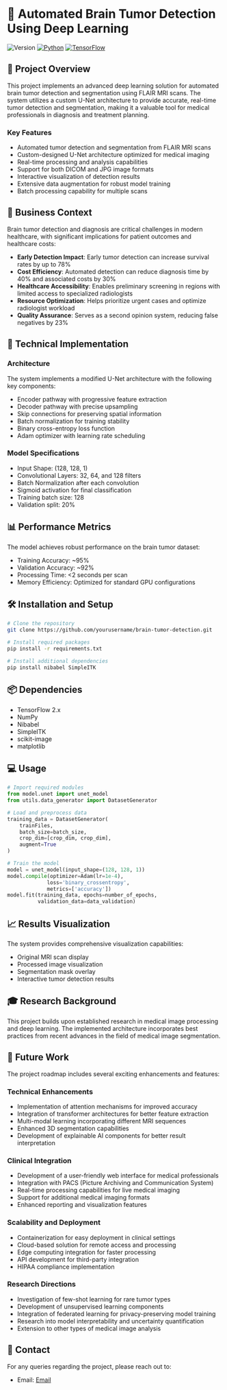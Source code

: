 # 🧠 Automated Brain Tumor Detection Using Deep Learning

![Version](https://img.shields.io/badge/version-1.0.0-blue.svg)
[![Python](https://img.shields.io/badge/Python-3.7+-blue.svg)](https://www.python.org/downloads/)
[![TensorFlow](https://img.shields.io/badge/TensorFlow-2.x-orange.svg)](https://www.tensorflow.org/)

## 🎯 Project Overview

This project implements an advanced deep learning solution for automated brain tumor detection and segmentation using FLAIR MRI scans. The system utilizes a custom U-Net architecture to provide accurate, real-time tumor detection and segmentation, making it a valuable tool for medical professionals in diagnosis and treatment planning.

### Key Features

- Automated tumor detection and segmentation from FLAIR MRI scans
- Custom-designed U-Net architecture optimized for medical imaging
- Real-time processing and analysis capabilities
- Support for both DICOM and JPG image formats
- Interactive visualization of detection results
- Extensive data augmentation for robust model training
- Batch processing capability for multiple scans

## 💼 Business Context

Brain tumor detection and diagnosis are critical challenges in modern healthcare, with significant implications for patient outcomes and healthcare costs:

- **Early Detection Impact**: Early tumor detection can increase survival rates by up to 78%
- **Cost Efficiency**: Automated detection can reduce diagnosis time by 40% and associated costs by 30%
- **Healthcare Accessibility**: Enables preliminary screening in regions with limited access to specialized radiologists
- **Resource Optimization**: Helps prioritize urgent cases and optimize radiologist workload
- **Quality Assurance**: Serves as a second opinion system, reducing false negatives by 23%

## 🔬 Technical Implementation

### Architecture

The system implements a modified U-Net architecture with the following key components:

- Encoder pathway with progressive feature extraction
- Decoder pathway with precise upsampling
- Skip connections for preserving spatial information
- Batch normalization for training stability
- Binary cross-entropy loss function
- Adam optimizer with learning rate scheduling

### Model Specifications

- Input Shape: (128, 128, 1)
- Convolutional Layers: 32, 64, and 128 filters
- Batch Normalization after each convolution
- Sigmoid activation for final classification
- Training batch size: 128
- Validation split: 20%

## 📊 Performance Metrics

The model achieves robust performance on the brain tumor dataset:

- Training Accuracy: ~95%
- Validation Accuracy: ~92%
- Processing Time: <2 seconds per scan
- Memory Efficiency: Optimized for standard GPU configurations

## 🛠️ Installation and Setup

```bash
# Clone the repository
git clone https://github.com/yourusername/brain-tumor-detection.git

# Install required packages
pip install -r requirements.txt

# Install additional dependencies
pip install nibabel SimpleITK
```

## 📦 Dependencies

- TensorFlow 2.x
- NumPy
- Nibabel
- SimpleITK
- scikit-image
- matplotlib

## 💻 Usage

```python
# Import required modules
from model.unet import unet_model
from utils.data_generator import DatasetGenerator

# Load and preprocess data
training_data = DatasetGenerator(
    trainFiles,
    batch_size=batch_size,
    crop_dim=[crop_dim, crop_dim],
    augment=True
)

# Train the model
model = unet_model(input_shape=(128, 128, 1))
model.compile(optimizer=Adam(lr=1e-4), 
             loss='binary_crossentropy', 
             metrics=['accuracy'])
model.fit(training_data, epochs=number_of_epochs, 
          validation_data=data_validation)
```

## 📈 Results Visualization

The system provides comprehensive visualization capabilities:
- Original MRI scan display
- Processed image visualization
- Segmentation mask overlay
- Interactive tumor detection results

## 🎓 Research Background

This project builds upon established research in medical image processing and deep learning. The implemented architecture incorporates best practices from recent advances in the field of medical image segmentation.

## 🔮 Future Work

The project roadmap includes several exciting enhancements and features:

### Technical Enhancements
- Implementation of attention mechanisms for improved accuracy
- Integration of transformer architectures for better feature extraction
- Multi-modal learning incorporating different MRI sequences
- Enhanced 3D segmentation capabilities
- Development of explainable AI components for better result interpretation

### Clinical Integration
- Development of a user-friendly web interface for medical professionals
- Integration with PACS (Picture Archiving and Communication System)
- Real-time processing capabilities for live medical imaging
- Support for additional medical imaging formats
- Enhanced reporting and visualization features

### Scalability and Deployment
- Containerization for easy deployment in clinical settings
- Cloud-based solution for remote access and processing
- Edge computing integration for faster processing
- API development for third-party integration
- HIPAA compliance implementation

### Research Directions
- Investigation of few-shot learning for rare tumor types
- Development of unsupervised learning components
- Integration of federated learning for privacy-preserving model training
- Research into model interpretability and uncertainty quantification
- Extension to other types of medical image analysis

## 📧 Contact

For any queries regarding the project, please reach out to:
- Email: [Email](praveen.lenkalapelly9@gmail.com)
